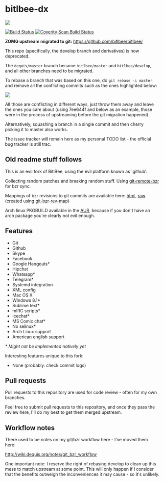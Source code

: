 # bitlbee-dx

![](http://i.imgur.com/DSsES4E.png)

[![Build Status](https://travis-ci.org/dequis/bitlbee.svg?branch=wip%2Ftravis)](https://travis-ci.org/dequis/bitlbee)
[![Coverity Scan Build Status](https://scan.coverity.com/projects/3287/badge.svg)](https://scan.coverity.com/projects/3287)

**ZOMG upstream migrated to git:** <https://github.com/bitlbee/bitlbee/>

This repo (specifically, the develop branch and derivatives) is now deprecated.

The `dequis/master` branch became `bitlbee/master` and `bitlbee/develop`, and all
other branches need to be migrated.

To rebase a branch that was based on this one, do `git rebase -i master` and
remove all the conflicting commits such as the ones highlighted below:

![](http://dump.dequis.org/jxE1J.png)

All those are conflicting in different ways, just throw them away and leave the
ones you care about (using 7ee644f and below as an example, those were in the
process of upstreaming before the git migration happened)

Alternatively, squashing a branch in a single commit and then cherry picking it
to master also works.

The issue tracker will remain here as my personal TODO list - the official bug
tracker is still trac.

## Old readme stuff follows

This is an evil fork of BitlBee, using the evil platform known as 'github'.

Collecting random patches and breaking random stuff. Using [git-remote-bzr][] for bzr sync.

Mappings of bzr revisions to git commits are available here: [html][], [raw][] (created using [git-bzr-rev-map][])

Arch linux PKGBUILD available in the [AUR][], because if you don't have an arch
package you're clearly not evil enough.

## Features

 * Git
 * Github
 * Skype
 * Facebook
 * Google Hangouts\*
 * Hipchat
 * Whatsapp\*
 * Telegram\*
 * Systemd integration
 * XML config
 * Mac OS X
 * Windows 8.1\*
 * Sublime text\*
 * mIRC scripts\*
 * Icechat\*
 * MS Comic chat\*
 * No selinux\*
 * Arch Linux support
 * American english support

_* Might not be implemented natively yet_

Interesting features unique to this fork:

 * None (probably. check commit logs)

## Pull requests

Pull requests to this repository are used for code review - often for my own
branches.

Feel free to submit pull requests to this repository, and once they pass the
review here, I'll do my best to get them merged upstream.

## Workflow notes

There used to be notes on my git/bzr workflow here - I've moved them here:

<http://wiki.dequis.org/notes/git_bzr_workflow>

One important note: I reserve the right of rebasing develop to clean up this
mess to match upstream at some point. This will only happen if I consider that
the benefits outweigh the inconveniences it may cause - so it's unlikely.

[git-remote-bzr]: https://github.com/felipec/git-remote-bzr
[html]: http://bzr.dequis.org/revmap/fancy.html
[raw]: http://bzr.dequis.org/revmap/raw.txt
[git-bzr-rev-map]: https://github.com/dequis/git-bzr-rev-map
[AUR]: https://aur.archlinux.org/packages/bitlbee-dx-git/
